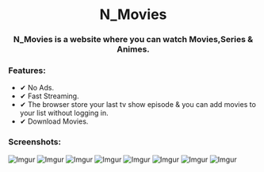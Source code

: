 <div align="center">
<h1>N_Movies</h1>


### N_Movies is a website where you can watch Movies,Series & Animes.

</div>
<h3>Features:</h3>
<ul>
    <li>✔ No Ads.</li>
    <li>✔ Fast Streaming.</li>
    <li>✔ The browser store your last tv show episode & you can add movies to your list without logging in.</li>
<!--     <li>✔ PWA => You can install the app into your desktop or mobile.</li> -->
    <li>✔ Download Movies.</li>
 </ul>
    

<h3>Screenshots:</h3>

![Imgur](https://i.imgur.com/MVN4hMN.jpg)
![Imgur](https://i.imgur.com/YddPePP.png)
![Imgur](https://i.imgur.com/9xkKzK5.png)
![Imgur](https://i.imgur.com/t1vf64Q.jpg)
![Imgur](https://i.imgur.com/u3iUfnF.png)
![Imgur](https://i.imgur.com/Txb1k1K.jpg)
![Imgur](https://i.imgur.com/dDBhoCb.png)
![Imgur](https://i.imgur.com/ZqKqrC6.png)
